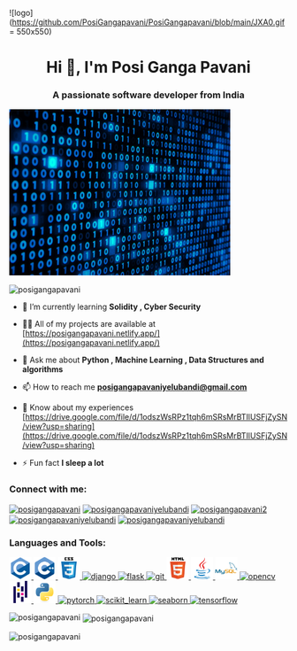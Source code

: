 ![logo](https://github.com/PosiGangapavani/PosiGangapavani/blob/main/JXA0.gif = 550x550)
<h1 align="center">Hi 👋, I'm Posi Ganga Pavani</h1>
<h3 align="center">A passionate software developer from India</h3>
<img align="right alt="coding" width="400" src="https://github.com/PosiGangapavani/PosiGangapavani/blob/main/SUV4.gif">

<p align="left"> <img src="https://komarev.com/ghpvc/?username=posigangapavani&label=Profile%20views&color=0e75b6&style=flat" alt="posigangapavani" /> </p>

- 🌱 I’m currently learning **Solidity , Cyber Security**

- 👨‍💻 All of my projects are available at [https://posigangapavani.netlify.app/](https://posigangapavani.netlify.app/)

- 💬 Ask me about **Python , Machine Learning , Data Structures and algorithms**

- 📫 How to reach me **posigangapavaniyelubandi@gmail.com**

- 📄 Know about my experiences [https://drive.google.com/file/d/1odszWsRPz1tqh6mSRsMrBTIlUSFjZySN/view?usp=sharing](https://drive.google.com/file/d/1odszWsRPz1tqh6mSRsMrBTIlUSFjZySN/view?usp=sharing)

- ⚡ Fun fact **I sleep a lot**

<h3 align="left">Connect with me:</h3>
<p align="left">
<a href="https://linkedin.com/in/posigangapavani" target="blank"><img align="center" src="https://raw.githubusercontent.com/rahuldkjain/github-profile-readme-generator/master/src/images/icons/Social/linked-in-alt.svg" alt="posigangapavani" height="30" width="40" /></a>
<a href="https://instagram.com/posigangapavaniyelubandi" target="blank"><img align="center" src="https://raw.githubusercontent.com/rahuldkjain/github-profile-readme-generator/master/src/images/icons/Social/instagram.svg" alt="posigangapavaniyelubandi" height="30" width="40" /></a>
<a href="https://www.hackerrank.com/posigangapavani2" target="blank"><img align="center" src="https://raw.githubusercontent.com/rahuldkjain/github-profile-readme-generator/master/src/images/icons/Social/hackerrank.svg" alt="posigangapavani2" height="30" width="40" /></a>
<a href="https://codeforces.com/profile/posigangapavaniyelubandi" target="blank"><img align="center" src="https://raw.githubusercontent.com/rahuldkjain/github-profile-readme-generator/master/src/images/icons/Social/codeforces.svg" alt="posigangapavaniyelubandi" height="30" width="40" /></a>
<a href="https://www.leetcode.com/posigangapavaniyelubandi" target="blank"><img align="center" src="https://raw.githubusercontent.com/rahuldkjain/github-profile-readme-generator/master/src/images/icons/Social/leet-code.svg" alt="posigangapavaniyelubandi" height="30" width="40" /></a>
</p>

<h3 align="left">Languages and Tools:</h3>
<p align="left"> <a href="https://www.cprogramming.com/" target="_blank" rel="noreferrer"> <img src="https://raw.githubusercontent.com/devicons/devicon/master/icons/c/c-original.svg" alt="c" width="40" height="40"/> </a> <a href="https://www.w3schools.com/cpp/" target="_blank" rel="noreferrer"> <img src="https://raw.githubusercontent.com/devicons/devicon/master/icons/cplusplus/cplusplus-original.svg" alt="cplusplus" width="40" height="40"/> </a> <a href="https://www.w3schools.com/css/" target="_blank" rel="noreferrer"> <img src="https://raw.githubusercontent.com/devicons/devicon/master/icons/css3/css3-original-wordmark.svg" alt="css3" width="40" height="40"/> </a> <a href="https://www.djangoproject.com/" target="_blank" rel="noreferrer"> <img src="https://cdn.worldvectorlogo.com/logos/django.svg" alt="django" width="40" height="40"/> </a> <a href="https://flask.palletsprojects.com/" target="_blank" rel="noreferrer"> <img src="https://www.vectorlogo.zone/logos/pocoo_flask/pocoo_flask-icon.svg" alt="flask" width="40" height="40"/> </a> <a href="https://git-scm.com/" target="_blank" rel="noreferrer"> <img src="https://www.vectorlogo.zone/logos/git-scm/git-scm-icon.svg" alt="git" width="40" height="40"/> </a> <a href="https://www.w3.org/html/" target="_blank" rel="noreferrer"> <img src="https://raw.githubusercontent.com/devicons/devicon/master/icons/html5/html5-original-wordmark.svg" alt="html5" width="40" height="40"/> </a> <a href="https://www.java.com" target="_blank" rel="noreferrer"> <img src="https://raw.githubusercontent.com/devicons/devicon/master/icons/java/java-original.svg" alt="java" width="40" height="40"/> </a> <a href="https://www.mysql.com/" target="_blank" rel="noreferrer"> <img src="https://raw.githubusercontent.com/devicons/devicon/master/icons/mysql/mysql-original-wordmark.svg" alt="mysql" width="40" height="40"/> </a> <a href="https://opencv.org/" target="_blank" rel="noreferrer"> <img src="https://www.vectorlogo.zone/logos/opencv/opencv-icon.svg" alt="opencv" width="40" height="40"/> </a> <a href="https://pandas.pydata.org/" target="_blank" rel="noreferrer"> <img src="https://raw.githubusercontent.com/devicons/devicon/2ae2a900d2f041da66e950e4d48052658d850630/icons/pandas/pandas-original.svg" alt="pandas" width="40" height="40"/> </a> <a href="https://www.python.org" target="_blank" rel="noreferrer"> <img src="https://raw.githubusercontent.com/devicons/devicon/master/icons/python/python-original.svg" alt="python" width="40" height="40"/> </a> <a href="https://pytorch.org/" target="_blank" rel="noreferrer"> <img src="https://www.vectorlogo.zone/logos/pytorch/pytorch-icon.svg" alt="pytorch" width="40" height="40"/> </a> <a href="https://scikit-learn.org/" target="_blank" rel="noreferrer"> <img src="https://upload.wikimedia.org/wikipedia/commons/0/05/Scikit_learn_logo_small.svg" alt="scikit_learn" width="40" height="40"/> </a> <a href="https://seaborn.pydata.org/" target="_blank" rel="noreferrer"> <img src="https://seaborn.pydata.org/_images/logo-mark-lightbg.svg" alt="seaborn" width="40" height="40"/> </a> <a href="https://www.tensorflow.org" target="_blank" rel="noreferrer"> <img src="https://www.vectorlogo.zone/logos/tensorflow/tensorflow-icon.svg" alt="tensorflow" width="40" height="40"/> </a> </p>

<p><img align="left" src="https://github-readme-stats.vercel.app/api/top-langs?username=posigangapavani&show_icons=true&locale=en&layout=compact" alt="posigangapavani" /></p>

<p>&nbsp;<img align="center" src="https://github-readme-stats.vercel.app/api?username=posigangapavani&show_icons=true&locale=en" alt="posigangapavani" /></p>

<p><img align="center" src="https://github-readme-streak-stats.herokuapp.com/?user=posigangapavani&" alt="posigangapavani" /></p>
